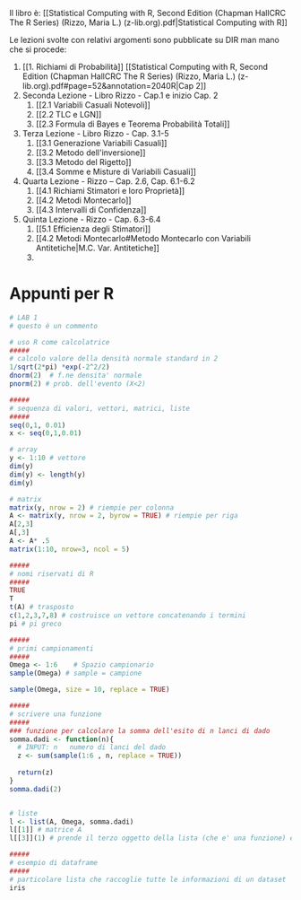 Il libro è: [[Statistical Computing with R, Second Edition (Chapman  HallCRC The R Series) (Rizzo, Maria L.) (z-lib.org).pdf|Statistical Computing with R]]

Le lezioni svolte con relativi argomenti sono pubblicate su DIR man mano che si procede:
1. [[1. Richiami di Probabilità]] [[Statistical Computing with R, Second Edition (Chapman  HallCRC The R Series) (Rizzo, Maria L.) (z-lib.org).pdf#page=52&annotation=2040R|Cap 2]]
2. Seconda Lezione - Libro Rizzo - Cap.1 e inizio Cap. 2
	1. [[2.1 Variabili Casuali Notevoli]]
	2. [[2.2 TLC e LGN]]
	3. [[2.3 Formula di Bayes e Teorema Probabilità Totali]]
3. Terza Lezione - Libro Rizzo - Cap. 3.1-5
	1. [[3.1 Generazione Variabili Casuali]]
	2. [[3.2 Metodo dell'inversione]]
	3. [[3.3 Metodo del Rigetto]]
	4. [[3.4 Somme e Misture di Variabili Casuali]]
4. Quarta Lezione - Rizzo – Cap. 2.6, Cap. 6.1-6.2
	1. [[4.1 Richiami Stimatori e loro Proprietà]]
	2. [[4.2 Metodi Montecarlo]]
	3. [[4.3 Intervalli di Confidenza]]
5. Quinta Lezione - Rizzo - Cap. 6.3-6.4
	1. [[5.1 Efficienza degli Stimatori]]
	2. [[4.2 Metodi Montecarlo#Metodo Montecarlo con Variabili Antitetiche|M.C. Var. Antitetiche]]
	3. 

# Appunti per R

```R
# LAB 1
# questo è un commento

# uso R come calcolatrice
#####
# calcolo valore della densità normale standard in 2
1/sqrt(2*pi) *exp(-2^2/2) 
dnorm(2)  # f.ne densita' normale 
pnorm(2) # prob. dell'evento (X<2)

#####
# sequenza di valori, vettori, matrici, liste
#####
seq(0,1, 0.01)
x <- seq(0,1,0.01)

# array
y <- 1:10 # vettore
dim(y)
dim(y) <- length(y)
dim(y)

# matrix
matrix(y, nrow = 2) # riempie per colonna
A <- matrix(y, nrow = 2, byrow = TRUE) # riempie per riga
A[2,3]
A[,3]
A <- A* .5 
matrix(1:10, nrow=3, ncol = 5)

#####
# nomi riservati di R
#####
TRUE
T
t(A) # trasposto
c(1,2,3,7,8) # costruisce un vettore concatenando i termini
pi # pi greco

#####
# primi campionamenti
#####
Omega <- 1:6    # Spazio campionario
sample(Omega) # sample = campione 

sample(Omega, size = 10, replace = TRUE)

#####
# scrivere una funzione
#####
### funzione per calcolare la somma dell'esito di n lanci di dado
somma.dadi <- function(n){
  # INPUT: n   numero di lanci del dado
  z <- sum(sample(1:6 , n, replace = TRUE))
  
  return(z)
}
somma.dadi(2)


# liste
l <- list(A, Omega, somma.dadi)
l[[1]] # matrice A
l[[3]](1) # prende il terzo oggetto della lista (che e' una funzione) e la calcola in (1)

#####
# esempio di dataframe
#####
# particolare lista che raccoglie tutte le informazioni di un dataset
iris
```


